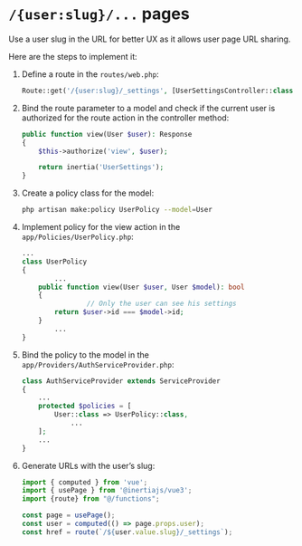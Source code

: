 # `/{user:slug}/...` pages

Use a user slug in the URL for better UX as it allows user page URL sharing.

Here are the steps to implement it:

1. Define a route in the `routes/web.php`:

    ```php
    Route::get('/{user:slug}/_settings', [UserSettingsController::class, 'show'])->middleware('auth');
    ```

2. Bind the route parameter to a model and check if the current user is authorized for the route action in the controller method:

    ```php
    public function view(User $user): Response
    {
        $this->authorize('view', $user);
    
        return inertia('UserSettings');
    }
    ```

3. Create a policy class for the model:

    ```bash
    php artisan make:policy UserPolicy --model=User
    ```

4. Implement policy for the view action in the `app/Policies/UserPolicy.php`:

    ```php
    ...
    class UserPolicy
    {
    		...
        public function view(User $user, User $model): bool
        {
    				// Only the user can see his settings
            return $user->id === $model->id;
        }
    		...
    }
    ```

5. Bind the policy to the model in the `app/Providers/AuthServiceProvider.php`:

    ```php
    class AuthServiceProvider extends ServiceProvider
    {
        ...
        protected $policies = [
            User::class => UserPolicy::class,
    		    ...
        ];
        ...
    }
    ```

6. Generate URLs with the user’s slug:

    ```jsx
    import { computed } from 'vue';
    import { usePage } from '@inertiajs/vue3';
    import {route} from "@/functions";
    
    const page = usePage();
    const user = computed(() => page.props.user);
    const href = route(`/${user.value.slug}/_settings`);
    ```
